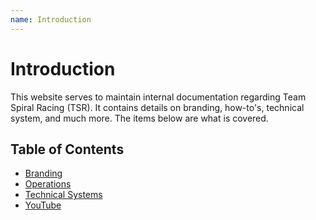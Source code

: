 ```yaml
---
name: Introduction
---
```


# Introduction
This website serves to maintain internal documentation regarding Team Spiral Racing (TSR). It contains details on branding, how-to's, technical system, and much more. The items below are what is covered.

## Table of Contents
- [Branding](/branding/introduction)
- [Operations](/operations/introduction)
- [Technical Systems](/technical-systems/introduction)
- [YouTube](/youtube/introduction)
